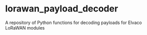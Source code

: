 # lorawan_payload_decoder
 A repository of Python functions for decoding payloads for Elvaco LoRaWAN modules
